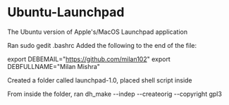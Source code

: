 # Ubuntu-Launchpad
The Ubuntu version of Apple's/MacOS Launchpad application


Ran sudo gedit .bashrc
Added the following to the end of the file: 

export DEBEMAIL="https://github.com/milan102"
export DEBFULLNAME="Milan Mishra"

Created a folder called launchpad-1.0, placed shell script inside

From inside the folder, ran dh_make --indep --createorig --copyright gpl3
